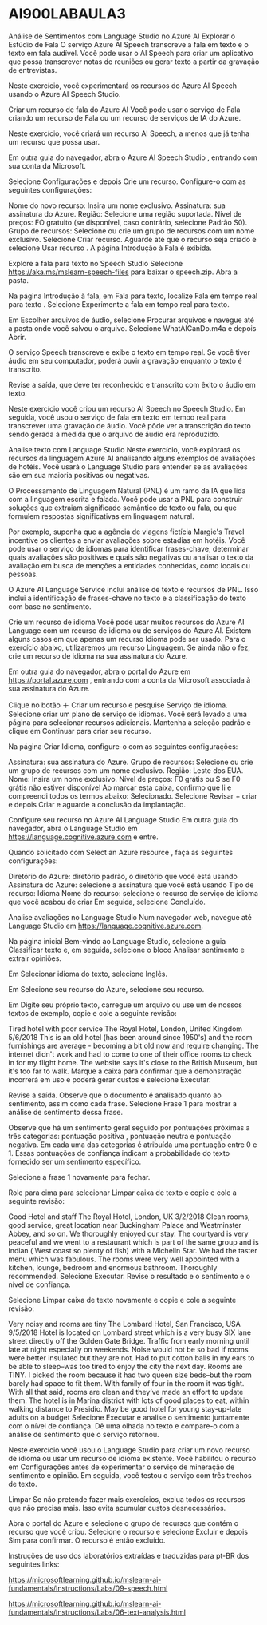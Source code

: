 # AI900LABAULA3
Análise de Sentimentos com Language Studio no Azure AI
Explorar o Estúdio de Fala
O serviço Azure AI Speech transcreve a fala em texto e o texto em fala audível. Você pode usar o AI Speech para criar um aplicativo que possa transcrever notas de reuniões ou gerar texto a partir da gravação de entrevistas.

Neste exercício, você experimentará os recursos do Azure AI Speech usando o Azure AI Speech Studio.

Criar um recurso de fala do Azure AI
Você pode usar o serviço de Fala criando um recurso de Fala ou um recurso de serviços de IA do Azure.

Neste exercício, você criará um recurso AI Speech, a menos que já tenha um recurso que possa usar.

Em outra guia do navegador, abra o Azure AI Speech Studio , entrando com sua conta da Microsoft.

Selecione Configurações e depois Crie um recurso. Configure-o com as seguintes configurações:

Nome do novo recurso: Insira um nome exclusivo.
Assinatura: sua assinatura do Azure.
Região: Selecione uma região suportada.
Nível de preços: FO gratuito (se disponível, caso contrário, selecione Padrão S0).
Grupo de recursos: Selecione ou crie um grupo de recursos com um nome exclusivo.
Selecione Criar recurso. Aguarde até que o recurso seja criado e selecione Usar recurso . A página Introdução à Fala é exibida.

Explore a fala para texto no Speech Studio
Selecione https://aka.ms/mslearn-speech-files para baixar o speech.zip. Abra a pasta.

Na página Introdução à fala, em Fala para texto, localize Fala em tempo real para texto . Selecione Experimente a fala em tempo real para texto.

Em Escolher arquivos de áudio, selecione Procurar arquivos e navegue até a pasta onde você salvou o arquivo. Selecione WhatAICanDo.m4a e depois Abrir.

O serviço Speech transcreve e exibe o texto em tempo real. Se você tiver áudio em seu computador, poderá ouvir a gravação enquanto o texto é transcrito.

Revise a saída, que deve ter reconhecido e transcrito com êxito o áudio em texto.

Neste exercício você criou um recurso AI Speech no Speech Studio. Em seguida, você usou o serviço de fala em texto em tempo real para transcrever uma gravação de áudio. Você pôde ver a transcrição do texto sendo gerada à medida que o arquivo de áudio era reproduzido.

Analise texto com Language Studio
Neste exercício, você explorará os recursos da linguagem Azure AI analisando alguns exemplos de avaliações de hotéis. Você usará o Language Studio para entender se as avaliações são em sua maioria positivas ou negativas.

O Processamento de Linguagem Natural (PNL) é um ramo da IA ​​que lida com a linguagem escrita e falada. Você pode usar a PNL para construir soluções que extraiam significado semântico de texto ou fala, ou que formulem respostas significativas em linguagem natural.

Por exemplo, suponha que a agência de viagens fictícia Margie's Travel incentive os clientes a enviar avaliações sobre estadias em hotéis. Você pode usar o serviço de idiomas para identificar frases-chave, determinar quais avaliações são positivas e quais são negativas ou analisar o texto da avaliação em busca de menções a entidades conhecidas, como locais ou pessoas.

O Azure AI Language Service inclui análise de texto e recursos de PNL. Isso inclui a identificação de frases-chave no texto e a classificação do texto com base no sentimento.

Crie um recurso de idioma
Você pode usar muitos recursos do Azure AI Language com um recurso de idioma ou de serviços do Azure AI. Existem alguns casos em que apenas um recurso Idioma pode ser usado. Para o exercício abaixo, utilizaremos um recurso Linguagem. Se ainda não o fez, crie um recurso de idioma na sua assinatura do Azure.

Em outra guia do navegador, abra o portal do Azure em https://portal.azure.com , entrando com a conta da Microsoft associada à sua assinatura do Azure.

Clique no botão ＋ Criar um recurso e pesquise Serviço de idioma. Selecione criar um plano de serviço de idiomas. Você será levado a uma página para selecionar recursos adicionais. Mantenha a seleção padrão e clique em Continuar para criar seu recurso.

Na página Criar Idioma, configure-o com as seguintes configurações:

Assinatura: sua assinatura do Azure.
Grupo de recursos: Selecione ou crie um grupo de recursos com um nome exclusivo.
Região: Leste dos EUA.
Nome: Insira um nome exclusivo.
Nível de preços: F0 grátis ou S se F0 grátis não estiver disponível
Ao marcar esta caixa, confirmo que li e compreendi todos os termos abaixo: Selecionado.
Selecione Revisar + criar e depois Criar e aguarde a conclusão da implantação.

Configure seu recurso no Azure AI Language Studio
Em outra guia do navegador, abra o Language Studio em https://language.cognitive.azure.com e entre.

Quando solicitado com Select an Azure resource , faça as seguintes configurações:

Diretório do Azure: diretório padrão, o diretório que você está usando
Assinatura do Azure: selecione a assinatura que você está usando
Tipo de recurso: Idioma
Nome do recurso: selecione o recurso de serviço de idioma que você acabou de criar
Em seguida, selecione Concluído.

Analise avaliações no Language Studio
Num navegador web, navegue até Language Studio em https://language.cognitive.azure.com.

Na página inicial Bem-vindo ao Language Studio, selecione a guia Classificar texto e, em seguida, selecione o bloco Analisar sentimento e extrair opiniões.

Em Selecionar idioma do texto, selecione Inglês.

Em Selecione seu recurso do Azure, selecione seu recurso.

Em Digite seu próprio texto, carregue um arquivo ou use um de nossos textos de exemplo, copie e cole a seguinte revisão:

Tired hotel with poor service
The Royal Hotel, London, United Kingdom
5/6/2018
This is an old hotel (has been around since 1950's) and the room furnishings are average - becoming a bit old now and require changing. The internet didn't work and had to come to one of their office rooms to check in for my flight home. The website says it's close to the British Museum, but it's too far to walk.
Marque a caixa para confirmar que a demonstração incorrerá em uso e poderá gerar custos e selecione Executar.

Revise a saída. Observe que o documento é analisado quanto ao sentimento, assim como cada frase. Selecione Frase 1 para mostrar a análise de sentimento dessa frase.

Observe que há um sentimento geral seguido por pontuações próximas a três categorias: pontuação positiva , pontuação neutra e pontuação negativa. Em cada uma das categorias é atribuída uma pontuação entre 0 e 1. Essas pontuações de confiança indicam a probabilidade do texto fornecido ser um sentimento específico.

Selecione a frase 1 novamente para fechar.

Role para cima para selecionar Limpar caixa de texto e copie e cole a seguinte revisão:

Good Hotel and staff
The Royal Hotel, London, UK
3/2/2018
Clean rooms, good service, great location near Buckingham Palace and Westminster Abbey, and so on. We thoroughly enjoyed our stay. The courtyard is very peaceful and we went to a restaurant which is part of the same group and is Indian ( West coast so plenty of fish) with a Michelin Star. We had the taster menu which was fabulous. The rooms were very well appointed with a kitchen, lounge, bedroom and enormous bathroom. Thoroughly recommended.
Selecione Executar. Revise o resultado e o sentimento e o nível de confiança.

Selecione Limpar caixa de texto novamente e copie e cole a seguinte revisão:

Very noisy and rooms are tiny The Lombard Hotel, San Francisco, USA 9/5/2018 Hotel is located on Lombard street which is a very busy SIX lane street directly off the Golden Gate Bridge. Traffic from early morning until late at night especially on weekends. Noise would not be so bad if rooms were better insulated but they are not. Had to put cotton balls in my ears to be able to sleep–was too tired to enjoy the city the next day. Rooms are TINY. I picked the room because it had two queen size beds–but the room barely had space to fit them. With family of four in the room it was tight. With all that said, rooms are clean and they’ve made an effort to update them. The hotel is in Marina district with lots of good places to eat, within walking distance to Presidio. May be good hotel for young stay-up-late adults on a budget
Selecione Executar e analise o sentimento juntamente com o nível de confiança. Dê uma olhada no texto e compare-o com a análise de sentimento que o serviço retornou.

Neste exercício você usou o Language Studio para criar um novo recurso de idioma ou usar um recurso de idioma existente. Você habilitou o recurso em Configurações antes de experimentar o serviço de mineração de sentimento e opinião. Em seguida, você testou o serviço com três trechos de texto.

Limpar
Se não pretende fazer mais exercícios, exclua todos os recursos que não precisa mais. Isso evita acumular custos desnecessários.

Abra o portal do Azure e selecione o grupo de recursos que contém o recurso que você criou. Selecione o recurso e selecione Excluir e depois Sim para confirmar. O recurso é então excluído.

Instruções de uso dos laboratórios extraídas e traduzidas para pt-BR dos seguintes links:

https://microsoftlearning.github.io/mslearn-ai-fundamentals/Instructions/Labs/09-speech.html

https://microsoftlearning.github.io/mslearn-ai-fundamentals/Instructions/Labs/06-text-analysis.html
